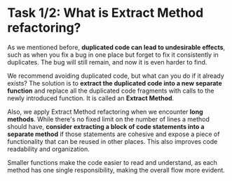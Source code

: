# Task 1/2: What is Extract Method refactoring?

As we mentioned before, **duplicated code can lead to undesirable effects**, such as when you fix a bug in one place
but forget to fix it consistently in duplicates. 
The bug will still remain, and now it is even harder to find.

We recommend avoiding duplicated code, but what can you do if it already exists?
The solution is to **extract the duplicated code into a new separate function** and replace all the duplicated code fragments 
with calls to the newly introduced function. 
It is called an **Extract Method**.

Also, we apply Extract Method refactoring when we encounter **long methods**.
While there's no fixed limit on the number of lines a method should have, **consider extracting 
a block of code statements into a separate method** if those statements are cohesive 
and expose a piece of functionality that can be reused in other places. 
This also improves code readability and organization.

Smaller functions make the code easier to read and understand, as each method has one single responsibility, 
making the overall flow more evident.

